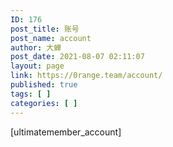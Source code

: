 ```yaml
---
ID: 176
post_title: 账号
post_name: account
author: 大蝉
post_date: 2021-08-07 02:11:07
layout: page
link: https://0range.team/account/
published: true
tags: [ ]
categories: [ ]
---
```

[ultimatemember_account]